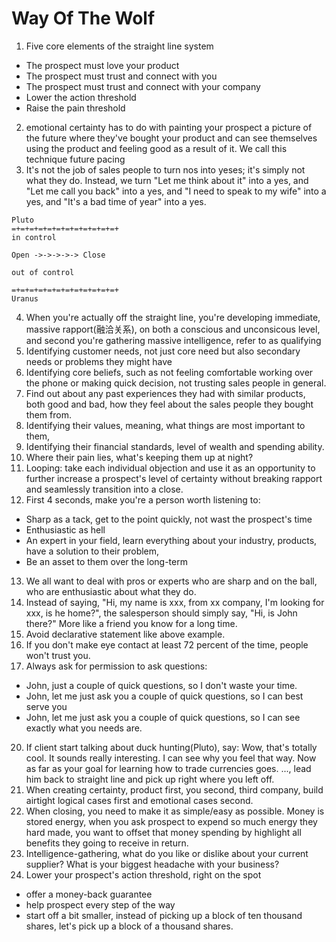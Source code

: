 # Way Of The Wolf

1. Five core elements of the straight line system
  - The prospect must love your product
  - The prospect must trust and connect with you
  - The prospect must trust and connect with your company
  - Lower the action threshold
  - Raise the pain threshold

2. emotional certainty has to do with painting your prospect a picture of the future where they've bought your product and can see themselves using the product and feeling good as a result of it. We call this technique future pacing
3. It's not the job of sales people to turn nos into yeses; it's simply not what they do. Instead, we turn "Let me think about it" into a yes, and "Let me call you back" into a yes, and "I need to speak to my wife" into a yes, and "It's a bad time of year" into a yes.

```
Pluto
=+=+=+=+=+=+=+=+=+=+=+=+
in control

Open ->->->->-> Close

out of control

=+=+=+=+=+=+=+=+=+=+=+=+
Uranus

```

4. When you're actually off the straight line, you're developing immediate, massive rapport(融洽关系), on both a conscious and unconsicous level, and second you're gathering massive intelligence, refer to as qualifying
5. Identifying customer needs, not just core need but also secondary needs or problems they might have
6. Identifying core beliefs, such as not feeling comfortable working over the phone or making quick decision, not trusting sales people in general.
7. Find out about any past experiences they had with similar products, both good and bad, how they feel about the sales people they bought them from.
8. Identifying their values, meaning, what things are most important to them,
9. Identifying their financial standards, level of wealth and spending ability.
10. Where their pain lies, what's keeping them up at night?
11. Looping: take each individual objection and use it as an opportunity to further increase a prospect's level of certainty without breaking rapport and seamlessly transition into a close.
12. First 4 seconds, make you're a person worth listening to: 
  - Sharp as a tack, get to the point quickly, not wast the prospect's time
  - Enthusiastic as hell
  - An expert in your field, learn everything about your industry, products, have a solution to their problem, 
  - Be an asset to them over the long-term

13. We all want to deal with pros or experts who are sharp and on the ball, who are enthusiastic about what they do.
14. Instead of saying, "Hi, my name is xxx, from xx company, I'm looking for xxx, is he home?", the salesperson should simply say, "Hi, is John there?" More like a friend you know for a long time.
15. Avoid declarative statement like above example. 
16. If you don't make eye contact at least 72 percent of the time, people won't trust you. 
17. Always ask for permission to ask questions:
  - John, just a couple of quick questions, so I don't waste your time.
  - John, let me just ask you a couple of quick questions, so I can best serve you
  - John, let me just ask you a couple of quick questions, so I can see exactly what you needs are.
20. If client start talking about duck hunting(Pluto), say: Wow, that's totally cool. It sounds really interesting. I can see why you feel that way. Now as far as your goal for learning how to trade currencies goes. ..., lead him back to straight line and pick up right where you left off.
21. When creating certainty, product first, you second, third company, build airtight logical cases first and emotional cases second.
22. When closing, you need to make it as simple/easy as possible. Money is stored energy, when you ask prospect to expend so much energy they hard made, you want to offset that money spending by highlight all benefits they going to receive in return.
23. Intelligence-gathering, what do you like or dislike about your current supplier? What is your biggest headache with your business?
24. Lower your prospect's action threshold, right on the spot
  - offer a money-back guarantee
  - help prospect every step of the way
  - start off a bit smaller, instead of picking up a block of ten thousand shares, let's pick up a block of a thousand shares. 



